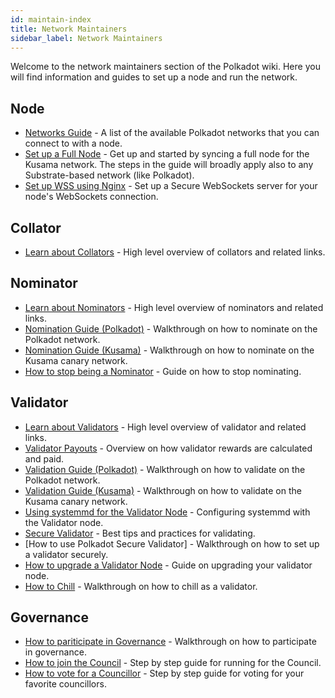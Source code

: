 ```yaml
---
id: maintain-index
title: Network Maintainers
sidebar_label: Network Maintainers
---
```


Welcome to the network maintainers section of the Polkadot wiki. Here you will find information and guides to set up a node and run the network.

## Node

- [Networks Guide](maintain-networks) - A list of the available Polkadot networks that you can connect to with a node.
- [Set up a Full Node](maintain-sync) - Get up and started by syncing a full node for the Kusama network. The steps in the guide will broadly apply also to any Substrate-based network (like Polkadot).
- [Set up WSS using Nginx](maintain-wss) - Set up a Secure WebSockets server for your node's WebSockets connection.

## Collator

- [Learn about Collators](learn-collator) - High level overview of collators and related links.

## Nominator

- [Learn about Nominators](learn-nominator) - High level overview of nominators and related links.
- [Nomination Guide (Polkadot)](maintain-guides-how-to-nominate-polkadot) - Walkthrough on how to nominate on the Polkadot network.
- [Nomination Guide (Kusama)](maintain-guides-how-to-nominate-kusama) - Walkthrough on how to nominate on the Kusama canary network.
- [How to stop being a Nominator](maintain-guides-how-to-unbond) - Guide on how to stop nominating.

## Validator

- [Learn about Validators](learn-validator) - High level overview of validator and related links.
- [Validator Payouts](maintain-guides-validator-payout) - Overview on how validator rewards are calculated and paid.
- [Validation Guide (Polkadot)](maintain-guides-how-to-validate-polkadot) - Walkthrough on how to validate on the Polkadot network.
- [Validation Guide (Kusama)](maintain-guides-how-to-validate-kusama) - Walkthrough on how to validate on the Kusama canary network.
- [Using systemmd for the Validator Node](maintain-guides-how-to-systemd) - Configuring systemmd with the Validator node.
- [Secure Validator](maintain-guides-secure-validator) - Best tips and practices for validating.
- [How to use Polkadot Secure Validator] - Walkthrough on how to set up a validator securely.
- [How to upgrade a Validator Node](maintain-guides-how-to-upgrade) - Guide on upgrading your validator node.
- [How to Chill](maintain-guides-how-to-chill) - Walkthrough on how to chill as a validator.

## Governance

- [How to pariticipate in Governance](maintain-guides-democracy) - Walkthrough on how to participate in governance.
- [How to join the Council](maintain-guides-how-to-join-council) - Step by step guide for running for the Council.
- [How to vote for a Councillor](maintain-guides-how-to-vote-councillor) - Step by step guide for voting for your favorite councillors.
